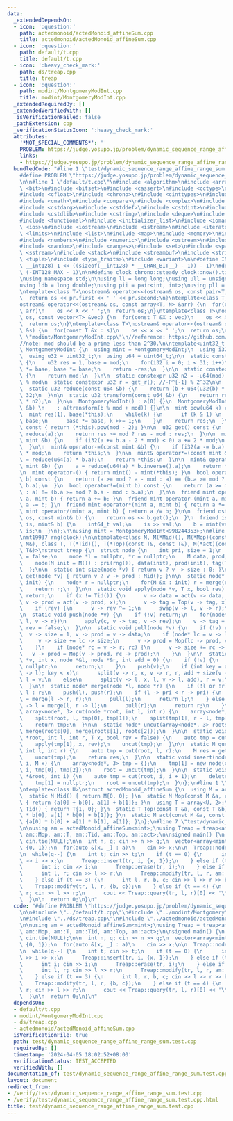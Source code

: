 ```yaml
---
data:
  _extendedDependsOn:
  - icon: ':question:'
    path: actedmonoid/actedMonoid_affineSum.cpp
    title: actedmonoid/actedMonoid_affineSum.cpp
  - icon: ':question:'
    path: default/t.cpp
    title: default/t.cpp
  - icon: ':heavy_check_mark:'
    path: ds/treap.cpp
    title: treap
  - icon: ':question:'
    path: modint/MontgomeryModInt.cpp
    title: modint/MontgomeryModInt.cpp
  _extendedRequiredBy: []
  _extendedVerifiedWith: []
  _isVerificationFailed: false
  _pathExtension: cpp
  _verificationStatusIcon: ':heavy_check_mark:'
  attributes:
    '*NOT_SPECIAL_COMMENTS*': ''
    PROBLEM: https://judge.yosupo.jp/problem/dynamic_sequence_range_affine_range_sum
    links:
    - https://judge.yosupo.jp/problem/dynamic_sequence_range_affine_range_sum
  bundledCode: "#line 1 \"test/dynamic_sequence_range_affine_range_sum.test.cpp\"\n\
    #define PROBLEM \"https://judge.yosupo.jp/problem/dynamic_sequence_range_affine_range_sum\"\
    \n\n#line 1 \"default/t.cpp\"\n#include <algorithm>\n#include <array>\n#include\
    \ <bit>\n#include <bitset>\n#include <cassert>\n#include <cctype>\n#include <cfenv>\n\
    #include <cfloat>\n#include <chrono>\n#include <cinttypes>\n#include <climits>\n\
    #include <cmath>\n#include <compare>\n#include <complex>\n#include <concepts>\n\
    #include <cstdarg>\n#include <cstddef>\n#include <cstdint>\n#include <cstdio>\n\
    #include <cstdlib>\n#include <cstring>\n#include <deque>\n#include <fstream>\n\
    #include <functional>\n#include <initializer_list>\n#include <iomanip>\n#include\
    \ <ios>\n#include <iostream>\n#include <istream>\n#include <iterator>\n#include\
    \ <limits>\n#include <list>\n#include <map>\n#include <memory>\n#include <new>\n\
    #include <numbers>\n#include <numeric>\n#include <ostream>\n#include <queue>\n\
    #include <random>\n#include <ranges>\n#include <set>\n#include <span>\n#include\
    \ <sstream>\n#include <stack>\n#include <streambuf>\n#include <string>\n#include\
    \ <tuple>\n#include <type_traits>\n#include <variant>\n\n#define INT128_MAX (__int128)(((unsigned\
    \ __int128) 1 << ((sizeof(__int128) * __CHAR_BIT__) - 1)) - 1)\n#define INT128_MIN\
    \ (-INT128_MAX - 1)\n\n#define clock chrono::steady_clock::now().time_since_epoch().count()\n\
    \nusing namespace std;\n\nusing ll = long long;\nusing ull = unsigned long long;\n\
    using ldb = long double;\nusing pii = pair<int, int>;\nusing pll = pair<ll, ll>;\n\
    \ntemplate<class T>\nostream& operator<<(ostream& os, const pair<T, T> pr) {\n\
    \  return os << pr.first << ' ' << pr.second;\n}\ntemplate<class T, size_t N>\n\
    ostream& operator<<(ostream& os, const array<T, N> &arr) {\n  for(const T &X :\
    \ arr)\n    os << X << ' ';\n  return os;\n}\ntemplate<class T>\nostream& operator<<(ostream&\
    \ os, const vector<T> &vec) {\n  for(const T &X : vec)\n    os << X << ' ';\n\
    \  return os;\n}\ntemplate<class T>\nostream& operator<<(ostream& os, const set<T>\
    \ &s) {\n  for(const T &x : s)\n    os << x << ' ';\n  return os;\n}\n#line 1\
    \ \"modint/MontgomeryModInt.cpp\"\n//reference: https://github.com/NyaanNyaan/library/blob/master/modint/montgomery-modint.hpp#L10\n\
    //note: mod should be a prime less than 2^30.\n\ntemplate<uint32_t mod>\nstruct\
    \ MontgomeryModInt {\n  using mint = MontgomeryModInt;\n  using i32 = int32_t;\n\
    \  using u32 = uint32_t;\n  using u64 = uint64_t;\n\n  static constexpr u32 get_r()\
    \ {\n    u32 res = 1, base = mod;\n    for(i32 i = 0; i < 31; i++)\n      res\
    \ *= base, base *= base;\n    return -res;\n  }\n\n  static constexpr u32 get_mod()\
    \ {\n    return mod;\n  }\n\n  static constexpr u32 n2 = -u64(mod) % mod; //2^64\
    \ % mod\n  static constexpr u32 r = get_r(); //-P^{-1} % 2^32\n\n  u32 a;\n\n\
    \  static u32 reduce(const u64 &b) {\n    return (b + u64(u32(b) * r) * mod) >>\
    \ 32;\n  }\n\n  static u32 transform(const u64 &b) {\n    return reduce(u64(b)\
    \ * n2);\n  }\n\n  MontgomeryModInt() : a(0) {}\n  MontgomeryModInt(const int64_t\
    \ &b) \n    : a(transform(b % mod + mod)) {}\n\n  mint pow(u64 k) const {\n  \
    \  mint res(1), base(*this);\n    while(k) {\n      if (k & 1) \n        res *=\
    \ base;\n      base *= base, k >>= 1;\n    }\n    return res;\n  }\n\n  mint inverse()\
    \ const { return (*this).pow(mod - 2); }\n\n  u32 get() const {\n    u32 res =\
    \ reduce(a);\n    return res >= mod ? res - mod : res;\n  }\n\n  mint& operator+=(const\
    \ mint &b) {\n    if (i32(a += b.a - 2 * mod) < 0) a += 2 * mod;\n    return *this;\n\
    \  }\n\n  mint& operator-=(const mint &b) {\n    if (i32(a -= b.a) < 0) a += 2\
    \ * mod;\n    return *this;\n  }\n\n  mint& operator*=(const mint &b) {\n    a\
    \ = reduce(u64(a) * b.a);\n    return *this;\n  }\n\n  mint& operator/=(const\
    \ mint &b) {\n    a = reduce(u64(a) * b.inverse().a);\n    return *this;\n  }\n\
    \n  mint operator-() { return mint() - mint(*this); }\n  bool operator==(mint\
    \ b) const {\n    return (a >= mod ? a - mod : a) == (b.a >= mod ? b.a - mod :\
    \ b.a);\n  }\n  bool operator!=(mint b) const {\n    return (a >= mod ? a - mod\
    \ : a) != (b.a >= mod ? b.a - mod : b.a);\n  }\n\n  friend mint operator+(mint\
    \ a, mint b) { return a += b; }\n  friend mint operator-(mint a, mint b) { return\
    \ a -= b; }\n  friend mint operator*(mint a, mint b) { return a *= b; }\n  friend\
    \ mint operator/(mint a, mint b) { return a /= b; }\n\n  friend ostream& operator<<(ostream&\
    \ os, const mint& b) {\n    return os << b.get();\n  }\n  friend istream& operator>>(istream&\
    \ is, mint& b) {\n    int64_t val;\n    is >> val;\n    b = mint(val);\n    return\
    \ is;\n  }\n};\n\nusing mint = MontgomeryModInt<998244353>;\n#line 1 \"ds/treap.cpp\"\
    \nmt19937 rng(clock);\n\ntemplate<class M, M(*Mid)(), M(*Mop)(const M&, const\
    \ M&), class T, T(*Tid)(), T(*Top)(const T&, const T&), M(*act)(const M&, const\
    \ T&)>\nstruct treap {\n  struct node {\n    int pri, size = 1;\n    bool rev\
    \ = false;\n    node *l = nullptr, *r = nullptr;\n    M data, prod;\n    T tag;\n\
    \    node(M init = M()) : pri(rng()), data(init), prod(init), tag(Tid()) {}\n\
    \  };\n\n  static int size(node *v) { return v ? v -> size : 0; }\n  static M\
    \ get(node *v) { return v ? v -> prod : Mid(); }\n\n  static node* build(vector<M>\
    \ init) {\n    node* r = nullptr;\n    for(M &x : init) r = merge(r, new node(x));\n\
    \    return r;\n  }\n\n  static void apply(node *v, T x, bool rev) {\n    if (!v)\
    \ return;\n    if (x != Tid()) {\n      v -> data = act(v -> data, x);\n     \
    \ v -> prod = act(v -> prod, x);\n      v -> tag = Top(v -> tag, x);\n    }\n\
    \    if (rev) {\n      v -> rev ^= 1;\n      swap(v -> l, v -> r);\n    }\n  }\n\
    \n  static void push(node *v) {\n    if (!v) return;\n    for(node* c : {v ->\
    \ l, v -> r})\n      apply(c, v -> tag, v -> rev);\n    v -> tag = Tid(), v ->\
    \ rev = false;\n  }\n\n  static void pull(node *v) {\n    if (!v) return;\n  \
    \  v -> size = 1, v -> prod = v -> data;\n    if (node* lc = v -> l; lc) {\n \
    \     v -> size += lc -> size;\n      v -> prod = Mop(lc -> prod, v -> prod);\n\
    \    }\n    if (node* rc = v -> r; rc) {\n      v -> size += rc -> size;\n   \
    \   v -> prod = Mop(v -> prod, rc -> prod);\n    }\n  }\n\n  static void split(node\
    \ *v, int x, node *&l, node *&r, int add = 0) {\n    if (!v) {\n      l = r =\
    \ nullptr;\n      return;\n    }\n    push(v);\n    if (int key = add + size(v\
    \ -> l); key < x)\n      split(v -> r, x, v -> r, r, add + size(v -> l) + 1),\
    \ l = v;\n    else\n      split(v -> l, x, l, v -> l, add), r = v;\n    pull(v);\n\
    \  }\n\n  static node* merge(node *l, node *r) {\n    if (!l or !r) return l ?\
    \ l : r;\n    push(l), push(r);\n    if (l -> pri < r -> pri) {\n      l -> r\
    \ = merge(l -> r, r);\n      pull(l);\n      return l;\n    } else {\n      r\
    \ -> l = merge(l, r -> l);\n      pull(r);\n      return r;\n    }\n  }\n\n  static\
    \ array<node*, 3> cut(node *root, int l, int r) {\n    array<node*, 3> tmp = {};\n\
    \    split(root, l, tmp[0], tmp[1]);\n    split(tmp[1], r - l, tmp[1], tmp[2]);\n\
    \    return tmp;\n  }\n\n  static node* uncut(array<node*, 3> roots) {\n    return\
    \ merge(roots[0], merge(roots[1], roots[2]));\n  }\n\n  static void modify(node\
    \ *root, int l, int r, T x, bool rev = false) {\n    auto tmp = cut(root, l, r);\n\
    \    apply(tmp[1], x, rev);\n    uncut(tmp);\n  }\n\n  static M query(node *root,\
    \ int l, int r) {\n    auto tmp = cut(root, l, r);\n    M res = get(tmp[1]);\n\
    \    uncut(tmp);\n    return res;\n  }\n\n  static void insert(node *&root, int\
    \ i, M x) {\n    array<node*, 3> tmp = {};\n    tmp[1] = new node(x);\n    split(root,\
    \ i, tmp[0], tmp[2]);\n    root = uncut(tmp);\n  }\n\n  static void erase(node\
    \ *&root, int i) {\n    auto tmp = cut(root, i, i + 1);\n    delete tmp[1];\n\
    \    tmp[1] = nullptr;\n    root = uncut(tmp);\n  }\n};\n#line 1 \"actedmonoid/actedMonoid_affineSum.cpp\"\
    \ntemplate<class U>\nstruct actedMonoid_affineSum {\n  using M = array<U, 2>;\n\
    \  static M Mid() { return M{0, 0}; }\n  static M Mop(const M &a, const M &b)\
    \ { return {a[0] + b[0], a[1] + b[1]}; }\n  using T = array<U, 2>;\n  static T\
    \ Tid() { return T{1, 0}; }\n  static T Top(const T &a, const T &b) { return T{a[0]\
    \ * b[0], a[1] * b[0] + b[1]}; }\n  static M act(const M &a, const T &b) { return\
    \ {a[0] * b[0] + a[1] * b[1], a[1]}; }\n};\n#line 7 \"test/dynamic_sequence_range_affine_range_sum.test.cpp\"\
    \n\nusing am = actedMonoid_affineSum<mint>;\nusing Treap = treap<am::M, am::Mid,\
    \ am::Mop, am::T, am::Tid, am::Top, am::act>;\n\nsigned main() {\n  ios::sync_with_stdio(false),\
    \ cin.tie(NULL);\n\n  int n, q; cin >> n >> q;\n  vector<array<mint, 2>> a(n,\
    \ {0, 1});\n  for(auto &[x, _] : a)\n    cin >> x;\n\n  Treap::node* tr = Treap::build(a);\n\
    \n  while(q--) {\n    int t; cin >> t;\n    if (t == 0) {\n      int i, x; cin\
    \ >> i >> x;\n      Treap::insert(tr, i, {x, 1});\n    } else if (t == 1) {\n\
    \      int i; cin >> i;\n      Treap::erase(tr, i);\n    } else if (t == 2) {\n\
    \      int l, r; cin >> l >> r;\n      Treap::modify(tr, l, r, am::Tid(), true);\n\
    \    } else if (t == 3) {\n      int l, r, b, c; cin >> l >> r >> b >> c;\n  \
    \    Treap::modify(tr, l, r, {b, c});\n    } else if (t == 4) {\n      int l,\
    \ r; cin >> l >> r;\n      cout << Treap::query(tr, l, r)[0] << '\\n';\n    }\n\
    \  }\n\n  return 0;\n}\n"
  code: "#define PROBLEM \"https://judge.yosupo.jp/problem/dynamic_sequence_range_affine_range_sum\"\
    \n\n#include \"../default/t.cpp\"\n#include \"../modint/MontgomeryModInt.cpp\"\
    \n#include \"../ds/treap.cpp\"\n#include \"../actedmonoid/actedMonoid_affineSum.cpp\"\
    \n\nusing am = actedMonoid_affineSum<mint>;\nusing Treap = treap<am::M, am::Mid,\
    \ am::Mop, am::T, am::Tid, am::Top, am::act>;\n\nsigned main() {\n  ios::sync_with_stdio(false),\
    \ cin.tie(NULL);\n\n  int n, q; cin >> n >> q;\n  vector<array<mint, 2>> a(n,\
    \ {0, 1});\n  for(auto &[x, _] : a)\n    cin >> x;\n\n  Treap::node* tr = Treap::build(a);\n\
    \n  while(q--) {\n    int t; cin >> t;\n    if (t == 0) {\n      int i, x; cin\
    \ >> i >> x;\n      Treap::insert(tr, i, {x, 1});\n    } else if (t == 1) {\n\
    \      int i; cin >> i;\n      Treap::erase(tr, i);\n    } else if (t == 2) {\n\
    \      int l, r; cin >> l >> r;\n      Treap::modify(tr, l, r, am::Tid(), true);\n\
    \    } else if (t == 3) {\n      int l, r, b, c; cin >> l >> r >> b >> c;\n  \
    \    Treap::modify(tr, l, r, {b, c});\n    } else if (t == 4) {\n      int l,\
    \ r; cin >> l >> r;\n      cout << Treap::query(tr, l, r)[0] << '\\n';\n    }\n\
    \  }\n\n  return 0;\n}\n"
  dependsOn:
  - default/t.cpp
  - modint/MontgomeryModInt.cpp
  - ds/treap.cpp
  - actedmonoid/actedMonoid_affineSum.cpp
  isVerificationFile: true
  path: test/dynamic_sequence_range_affine_range_sum.test.cpp
  requiredBy: []
  timestamp: '2024-04-05 18:02:52+08:00'
  verificationStatus: TEST_ACCEPTED
  verifiedWith: []
documentation_of: test/dynamic_sequence_range_affine_range_sum.test.cpp
layout: document
redirect_from:
- /verify/test/dynamic_sequence_range_affine_range_sum.test.cpp
- /verify/test/dynamic_sequence_range_affine_range_sum.test.cpp.html
title: test/dynamic_sequence_range_affine_range_sum.test.cpp
---
```

